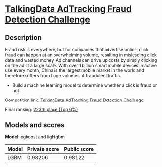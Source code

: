 # [TalkingData AdTracking Fraud Detection Challenge](https://www.kaggle.com/c/talkingdata-adtracking-fraud-detection)

## Description
Fraud risk is everywhere, but for companies that advertise online, click fraud can happen at an overwhelming volume, resulting in misleading click data and wasted money. Ad channels can drive up costs by simply clicking on the ad at a large scale. With over 1 billion smart mobile devices in active use every month, China is the largest mobile market in the world and therefore suffers from huge volumes of fraudulent traffic. 

- Build a machine learning model to determine whether a click is fraud or not.


Competition link: [TalkingData AdTracking Fraud Detection Challenge](https://www.kaggle.com/c/talkingdata-adtracking-fraud-detection)

Final ranking: [223th place (Top 6%)](https://www.kaggle.com/shielaj/competitions)

## Models and scores
**Model**: xgboost and lightgbm

|Model|Private score|Public score|
|---|---|---|
|LGBM  |0.98206|0.98122|


